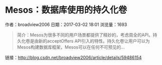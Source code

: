 # Mesos：数据库使用的持久化卷
作者：broadview2006
日期：2017-03-02 18:01
浏览量：1693
> 简介：Mesos为很多不同的用户场景都提供了精妙的，考虑周全的API。持久化卷是由新的acceptOffers API引入的特性。持久化卷让用户可以为Mesos构建数据库框架，Mesos可以在任何不可预见的...

 链接：http://blog.csdn.net/broadview2006/article/details/59486154
